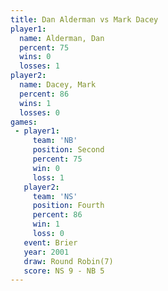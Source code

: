 ```yaml
---
title: Dan Alderman vs Mark Dacey
player1:             
  name: Alderman, Dan
  percent: 75        
  wins: 0            
  losses: 1          
player2:             
  name: Dacey, Mark  
  percent: 86        
  wins: 1            
  losses: 0          
games:
 - player1:          
     team: 'NB'      
     position: Second
     percent: 75     
     win: 0          
     loss: 1         
   player2:          
     team: 'NS'      
     position: Fourth
     percent: 86     
     win: 1          
     loss: 0         
   event: Brier        
   year: 2001          
   draw: Round Robin(7)
   score: NS 9 - NB 5  
---
```


